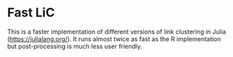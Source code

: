 # Fast LiC

This is a faster implementation of different versions of link clustering in Julia (https://julialang.org/).
It runs almost twice as fast as the R implementation but post-processing is much less user friendly.
